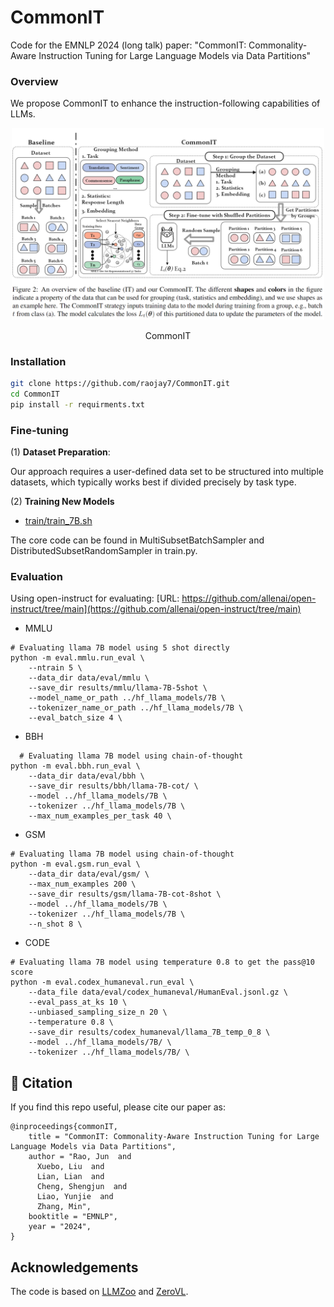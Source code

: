 # CommonIT
Code for the EMNLP 2024 (long talk) paper: "CommonIT: Commonality-Aware Instruction Tuning for Large Language Models via Data Partitions"


### **Overview**

We propose CommonIT to enhance the instruction-following capabilities of LLMs.

<div align="center">
    <img src="llmzoo/figures/method.jpg" width=500></img>
    <p class="image-caption">CommonIT</p>
</div>


### **Installation**

```bash
git clone https://github.com/raojay7/CommonIT.git
cd CommonIT
pip install -r requirments.txt
```

### **Fine-tuning**

(1) **Dataset Preparation**: 

Our approach requires a user-defined data set to be structured into multiple datasets, which typically works best if divided precisely by task type.

(2) **Training New Models**

- [train/train_7B.sh](https://github.com/raojay7/CommonIT/tree/main/scripts/train_7B.sh)
  
The core code can be found in MultiSubsetBatchSampler and DistributedSubsetRandomSampler in train.py.


### **Evaluation**

Using open-instruct for evaluating:
[URL: https://github.com/allenai/open-instruct/tree/main](https://github.com/allenai/open-instruct/tree/main)

- MMLU

```
# Evaluating llama 7B model using 5 shot directly
python -m eval.mmlu.run_eval \
    --ntrain 5 \
    --data_dir data/eval/mmlu \
    --save_dir results/mmlu/llama-7B-5shot \
    --model_name_or_path ../hf_llama_models/7B \
    --tokenizer_name_or_path ../hf_llama_models/7B \
    --eval_batch_size 4 \
```
- BBH
```
  # Evaluating llama 7B model using chain-of-thought
python -m eval.bbh.run_eval \
    --data_dir data/eval/bbh \
    --save_dir results/bbh/llama-7B-cot/ \
    --model ../hf_llama_models/7B \
    --tokenizer ../hf_llama_models/7B \
    --max_num_examples_per_task 40 \
```
- GSM
```
# Evaluating llama 7B model using chain-of-thought
python -m eval.gsm.run_eval \
    --data_dir data/eval/gsm/ \
    --max_num_examples 200 \
    --save_dir results/gsm/llama-7B-cot-8shot \
    --model ../hf_llama_models/7B \
    --tokenizer ../hf_llama_models/7B \
    --n_shot 8 \
```
- CODE
```
# Evaluating llama 7B model using temperature 0.8 to get the pass@10 score
python -m eval.codex_humaneval.run_eval \
    --data_file data/eval/codex_humaneval/HumanEval.jsonl.gz \
    --eval_pass_at_ks 10 \
    --unbiased_sampling_size_n 20 \
    --temperature 0.8 \
    --save_dir results/codex_humaneval/llama_7B_temp_0_8 \
    --model ../hf_llama_models/7B/ \
    --tokenizer ../hf_llama_models/7B/ \
```

## **📝 Citation**<a name="citation"></a>
If you find this repo useful, please cite our paper as:
```
@inproceedings{commonIT,
    title = "CommonIT: Commonality-Aware Instruction Tuning for Large Language Models via Data Partitions",
    author = "Rao, Jun  and
      Xuebo, Liu  and
      Lian, Lian  and
      Cheng, Shengjun  and
      Liao, Yunjie  and
      Zhang, Min",
    booktitle = "EMNLP",
    year = "2024",
}
```
## Acknowledgements
The code is based on [LLMZoo](https://github.com/FreedomIntelligence/LLMZoo) and [ZeroVL](https://github.com/zerovl/ZeroVL).


